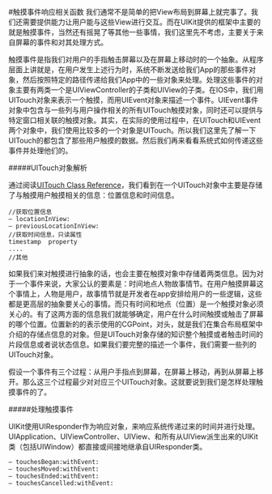 #触摸事件响应相关函数
我们通常不是简单的把View布局到屏幕上就完事了。我们还需要提供能力让用户能与这些View进行交互。而在UIKit提供的框架中主要的就是触摸事件，当然还有摇晃了等其他一些事情，我们这里先不考虑，主要关于来自屏幕的事件和对其处理方式。

触摸事件是指我们对用户的手指触击屏幕以及在屏幕上移动时的一个抽象。从程序层面上讲就是，在用户发生上述行为时，系统不断发送给我们App的那些事件对象，然后按照特定的路径传递给我们App中的一些对象来处理。处理这些事件的对象主要有两类一个是UIViewController的子类和UIView的子类。在IOS中，我们用UITouch对象来表示一个触摸，而用UIEvent对象来描述一个事件。UIEvent事件对象中包含与一些列与用户操作相关的所有UITouch触摸对象，同时还可以提供与特定窗口相关联的触摸对象。其实，在实际的使用过程中，在UITouch和UIEvent两个对象中，我们使用比较多的一个对象是UITouch。所以我们这里先了解一下UITouch的都包含了那些用户触摸的数据。然后我们再来看看系统式如何传递这些事件并处理他们的。

#####UITouch对象解析

通过阅读[UITouch Class Reference](https://developer.apple.com/library/ios/documentation/uikit/reference/UITouch_Class/Reference/Reference.html)，我们看到在一个UITouch对象中主要是存储了与触摸用户触摸相关的信息：位置信息和时间信息。

```
//获取位置信息
– locationInView:
– previousLocationInView:
//获取时间信息，只读属性
timestamp  property
....
//其他
```
如果我们来对触摸进行抽象的话，也会主要在触摸对象中存储着两类信息。因为对于一个事件来说，大家公认的要素是：时间地点人物故事情节。在用户触摸屏幕这个事情上，人物是用户，故事情节就是开发者在app安排给用户的一些逻辑，这些都是更高层的抽象要关心的事情。而只有时间和地点（位置）是一个触摸对象必须关心的。有了这两方面的信息我们就能够确定，用户在什么时间触摸或触击了屏幕的哪个位置。位置新的的表示使用的CGPoint，对头，就是我们在集合布局框架中介绍的存储点信息的对象。但是UITouch对象存储的知识整个触摸或者触击时间的片段信息或者说状态信息。如果我们要完整的描述一个事件，我们需要一些列的UITouch对象。

假设一个事件有三个过程：从用户手指点到屏幕，在屏幕上移动，再到从屏幕上移开。那么这三个过程最少对对应三个UITouch对象。这就要说到我们是怎样处理触摸事件的了。

#####处理触摸事件

UIKit使用UIResponder作为响应对象，来响应系统传递过来的时间并进行处理。UIApplication、UIViewController、UIView、和所有从UIView派生出来的UIKit类（包括UIWindow）都直接或间接地继承自UIResponder类。

```
– touchesBegan:withEvent:
– touchesMoved:withEvent:
– touchesEnded:withEvent:
– touchesCancelled:withEvent:

```
